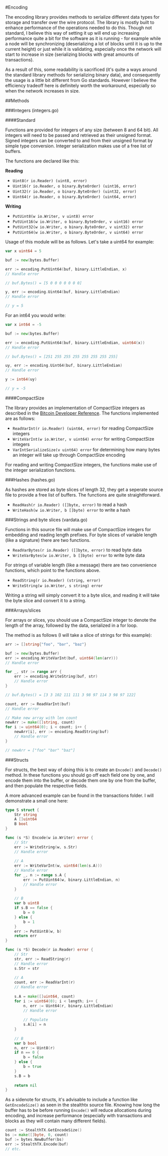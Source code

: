 #Encoding

The encoding library provides methods to serialize different data types for storage and transfer over the wire protocol.
The library is mostly built to enhance performance of the operations needed to do this. Though not standard, I believe
this way of setting it up will end up increasing performance quite a bit for the software as it is running - for example
while a node will be synchronizing (deserializing a lot of blocks until it is up to the current height) or just while
it is validating, especially once the network will start to increase in size (serializing blocks with great amounts
of transactions).

As a result of this, some readability is sacrificed (it's quite a ways around the standard library methods for 
serializing binary data), and consequently the usage is a little bit different from Go standards. However I believe the 
efficiency tradeoff here is definitely worth the workaround, especially so when the network increases in size.

##Methods

###Integers (integers.go)

####Standard

Functions are provided for integers of any size (between 8 and 64 bit). All integers will need to be passed and 
retrieved as their unsigned format. Signed integers can be converted to and from their unsigned format by simple type 
conversion. Integer serialization makes use of a free list of buffers.

The functions are declared like this:

**Reading**
- `Uint8(r io.Reader) (uint8, error)`
- `Uint16(r io.Reader, o binary.ByteOrder) (uint16, error)`
- `Uint32(r io.Reader, o binary.ByteOrder) (uint32, error)`
- `Uint64(r io.Reader, o binary.ByteOrder) (uint64, error)`

**Writing**
- `PutUint8(w io.Writer, v uint8) error`
- `PutUint16(w io.Writer, o binary.ByteOrder, v uint16) error`
- `PutUint32(w io.Writer, o binary.ByteOrder, v uint32) error`
- `PutUint64(w io.Writer, o binary.ByteOrder, v uint64) error`

Usage of this module will be as follows. Let's take a uint64 for example:

```go
var x uint64 = 5

buf := new(bytes.Buffer)

err := encoding.PutUint64(buf, binary.LittleEndian, x)
// Handle error

// buf.Bytes() = [5 0 0 0 0 0 0 0]

y, err := encoding.Uint64(buf, binary.LittleEndian)
// Handle error

// y = 5
```

For an int64 you would write:

```go
var x int64 = -5

buf := new(bytes.Buffer)

err := encoding.PutUint64(buf, binary.LittleEndian, uint64(x))
// Handle error

// buf.Bytes() = [251 255 255 255 255 255 255 255]

uy, err := encoding.Uint64(buf, binary.LittleEndian)
// Handle error

y := int64(uy)

// y = -5
```

####CompactSize

The library provides an implementation of CompactSize integers as described in the 
[Bitcoin Developer Reference](https://bitcoin.org/en/developer-reference#compactsize-unsigned-integers).
The functions implemented are as follows:
- `ReadVarInt(r io.Reader) (uint64, error)` for reading CompactSize integers
- `WriteVarInt(w io.Writer, v uint64) error` for writing CompactSize integers
- `VarIntSerializeSize(v uint64) error` for determining how many bytes an integer will take up through CompactSize
encoding

For reading and writing CompactSize integers, the functions make use of the integer serialization functions.

###Hashes (hashes.go)

As hashes are stored as byte slices of length 32, they get a seperate source file to provide a free list of buffers.
The functions are quite straightforward.
- `ReadHash(r io.Reader) ([]byte, error)` to read a hash
- `WriteHash(w io.Writer, b []byte) error` to write a hash

###Strings and byte slices (vardata.go)

Functions in this source file will make use of CompactSize integers for embedding and reading length prefixes.
For byte slices of variable length (like a signature) there are two functions.

- `ReadVarBytes(r io.Reader) ([]byte, error)` to read byte data
- `WriteVarBytes(w io.Writer, b []byte) error` to write byte data

For strings of variable length (like a message) there are two convenience functions, which point to the functions
above.

- `ReadString(r io.Reader) (string, error)`
- `WriteString(w io.Writer, s string) error`

Writing a string will simply convert it to a byte slice, and reading it will take the byte slice and convert it
to a string.

###Arrays/slices

For arrays or slices, you should use a CompactSize integer to denote the length of the array, followed by the data,
serialized in a for loop.

The method is as follows (I will take a slice of strings for this example):

```go
arr := []string{"foo", "bar", "baz"}

buf := new(bytes.Buffer)
err := encoding.WriteVarInt(buf, uint64(len(arr)))
// Handle error

for _, str := range arr {
	err := encoding.WriteString(buf, str)
	// Handle error
}

// buf.Bytes() = [3 3 102 111 111 3 98 97 114 3 98 97 122]

count, err := ReadVarInt(buf)
// Handle error

// Make new array with len count
newArr := make([]string, count)
for i := uint64(0); i < count; i++ {
	newArr[i], err := encoding.ReadString(buf)
	// Handle error
}

// newArr = ["foo" "bar" "baz"]
```

###Structs

For structs, the best way of doing this is to create an `Encode()` and `Decode()` method. In these functions you should
go off each field one by one, and encode them into the buffer, or decode them one by one from the buffer, and then 
populate the respective fields.

A more advanced example can be found in the transactions folder. I will demonstrate a small one here:

```go
type S struct {
	Str string
	A []uint64
	B bool
}

func (s *S) Encode(w io.Writer) error {
	// Str
	err := WriteString(w, s.Str)
	// Handle error
	
	// A
	err := WriteVarInt(w, uint64(len(s.A)))
	// Handle error
	for _, n := range s.A {
		err := PutUint64(w, binary.LittleEndian, n)
		// Handle error
	}
	
	// B
	var b uint8
    if s.B == false {
        b = 0
    } else {
        b = 1
    }
	err := PutUint8(w, b)
	return err
}

func (s *S) Decode(r io.Reader) error {
	// Str
	str, err := ReadString(r)
	// Handle error
	s.Str = str
	
	// A
	count, err := ReadVarInt(r)
	// Handle error
	
	s.A = make([]uint64, count)
	for i := uint64(0); i < length; i++ {
		n, err := Uint64(r, binary.LittleEndian)
		// Handle error
		
		// Populate
		s.A[i] = n
	}
	
	// B
	var b bool
	n, err := Uint8(r)
	if n == 0 {
		b = false
	} else {
		b = true
	}
	s.B = b
	
    return nil
}
```

As a sidenote for structs, it's advisable to include a function like `GetEncodeSize()` as seen in the stealthtx source
file. Knowing how long the buffer has to be before running `Encode()` will reduce allocations during encoding, and
increase performance (especially with transactions and blocks as they will contain many different fields).

```go
count := StealthTX.GetEncodeSize()
bs := make([]byte, 0, count)
buf := bytes.NewBuffer(bs)
err := StealthTX.Encode(buf)
// etc.
```